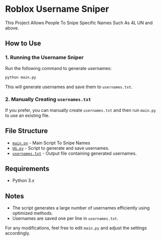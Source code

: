 # Roblox Username Sniper

This Project Allows People To Snipe Specific Names Such As 4L UN and above.

## How to Use

### 1. Running the Username Sniper
Run the following command to generate usernames:
```sh
python main.py
```
This will generate usernames and save them to `usernames.txt`.

### 2. Manually Creating `usernames.txt`
If you prefer, you can manually create `usernames.txt` and then run `main.py` to use an existing file.

## File Structure
- [`main.py`](./main.py) - Main Script To Snipe Names
- [`UG.py`](./UG.py) - Script to generate and save usernames.
- [`usernames.txt`](./usernames.txt) - Output file containing generated usernames.

## Requirements
- Python 3.x

## Notes
- The script generates a large number of usernames efficiently using optimized methods.
- Usernames are saved one per line in `usernames.txt`.

For any modifications, feel free to edit `main.py` and adjust the settings accordingly.

